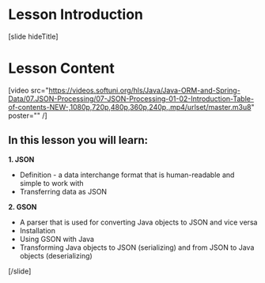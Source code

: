 # Lesson Introduction
[slide hideTitle]

# Lesson Content

[video src="https://videos.softuni.org/hls/Java/Java-ORM-and-Spring-Data/07.JSON-Processing/07-JSON-Processing-01-02-Introduction-Table-of-contents-NEW-,1080p,720p,480p,360p,240p,.mp4/urlset/master.m3u8" poster="" /]

## In this lesson you will learn:

**1. JSON**
  - Definition - a data interchange format that is human-readable and simple to work with
  - Transferring data as JSON

**2. GSON**
  - A parser that is used for converting Java objects to JSON and vice versa
  - Installation
  - Using GSON with Java
  - Transforming Java objects to JSON (serializing) and from JSON to Java objects (deserializing)


[/slide]
